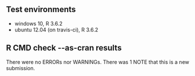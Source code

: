 ## Test environments
* windows 10, R 3.6.2
* ubuntu 12.04 (on travis-ci), R 3.6.2

## R CMD check --as-cran results

There were no ERRORs nor WARNINGs.
There was 1 NOTE that this is a new submission.
